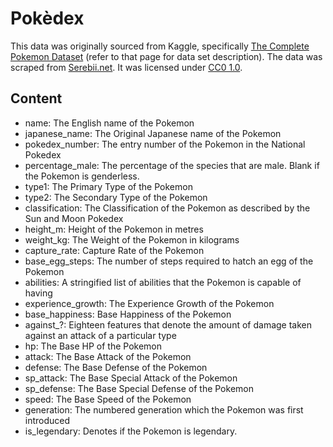 # Pokèdex

This data was originally sourced from Kaggle, specifically [The Complete Pokemon Dataset](https://www.kaggle.com/rounakbanik/pokemon#pokemon.csv) (refer to that page for data set description). The data was scraped from [Serebii.net](https://serebii.net/). It was licensed under [CC0 1.0](https://creativecommons.org/publicdomain/zero/1.0/). 

## Content

- name: The English name of the Pokemon
- japanese_name: The Original Japanese name of the Pokemon
- pokedex_number: The entry number of the Pokemon in the National Pokedex
- percentage_male: The percentage of the species that are male. Blank if the Pokemon is genderless.
- type1: The Primary Type of the Pokemon
- type2: The Secondary Type of the Pokemon
- classification: The Classification of the Pokemon as described by the Sun and Moon Pokedex
- height_m: Height of the Pokemon in metres
- weight_kg: The Weight of the Pokemon in kilograms
- capture_rate: Capture Rate of the Pokemon
- base_egg_steps: The number of steps required to hatch an egg of the Pokemon
- abilities: A stringified list of abilities that the Pokemon is capable of having
- experience_growth: The Experience Growth of the Pokemon
- base_happiness: Base Happiness of the Pokemon
- against_?: Eighteen features that denote the amount of damage taken against an attack of a particular type
- hp: The Base HP of the Pokemon
- attack: The Base Attack of the Pokemon
- defense: The Base Defense of the Pokemon
- sp_attack: The Base Special Attack of the Pokemon
- sp_defense: The Base Special Defense of the Pokemon
- speed: The Base Speed of the Pokemon
- generation: The numbered generation which the Pokemon was first introduced
- is_legendary: Denotes if the Pokemon is legendary.
